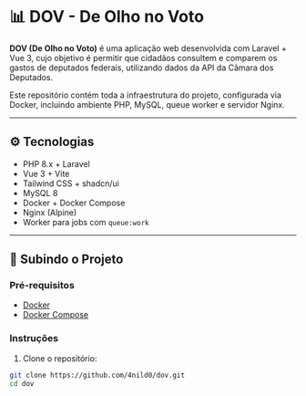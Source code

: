 # 📊 DOV - De Olho no Voto

**DOV (De Olho no Voto)** é uma aplicação web desenvolvida com Laravel + Vue 3, cujo objetivo é permitir que cidadãos consultem e comparem os gastos de deputados federais, utilizando dados da API da Câmara dos Deputados.

Este repositório contém toda a infraestrutura do projeto, configurada via Docker, incluindo ambiente PHP, MySQL, queue worker e servidor Nginx.

---

## ⚙️ Tecnologias

- PHP 8.x + Laravel
- Vue 3 + Vite
- Tailwind CSS + shadcn/ui
- MySQL 8
- Docker + Docker Compose
- Nginx (Alpine)
- Worker para jobs com `queue:work`

---

## 🚀 Subindo o Projeto

### Pré-requisitos

- [Docker](https://docs.docker.com/get-docker/)
- [Docker Compose](https://docs.docker.com/compose/)

### Instruções

1. Clone o repositório:

```bash
git clone https://github.com/4nild0/dov.git
cd dov
